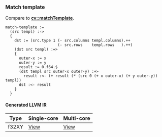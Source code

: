 ### Match template
Compare to **[cv::matchTemplate](http://docs.opencv.org/modules/imgproc/doc/object_detection.html#matchtemplate)**.

    match-template :=
      (src templ) :->
      {
        dst := (src.type 1 (- src.columns templ.columns).++
                           (- src.rows    templ.rows   ).++)
        (dst src templ) :=>
        {
          outer-x := x
          outer-y := y
          result := 0.f64.$
          (dst templ src outer-x outer-y) :+>
            result :<- (+ result (* (src 0 (+ x outer-x) (+ y outer-y)) templ))
          dst :<- result
        }
      }

#### Generated LLVM IR
| Type   | Single-core | Multi-core |
|--------|-------------|------------|
| f32XY  | [View](https://raw.githubusercontent.com/biometrics/likely/gh-pages/ir/benchmarks/match_template_f32XY__f32XY_f32XY_.ll) | [View](https://raw.githubusercontent.com/biometrics/likely/gh-pages/ir/benchmarks/match_template_f32XY__f32XY_f32XY__m.ll) |
